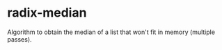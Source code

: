 # radix-median
Algorithm to obtain the median of a list that won't fit in memory (multiple passes).
